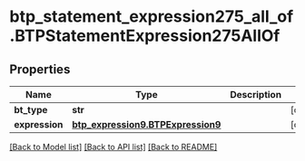 # btp_statement_expression275_all_of.BTPStatementExpression275AllOf

## Properties
Name | Type | Description | Notes
------------ | ------------- | ------------- | -------------
**bt_type** | **str** |  | [optional] 
**expression** | [**btp_expression9.BTPExpression9**](BTPExpression9.md) |  | [optional] 

[[Back to Model list]](../README.md#documentation-for-models) [[Back to API list]](../README.md#documentation-for-api-endpoints) [[Back to README]](../README.md)


